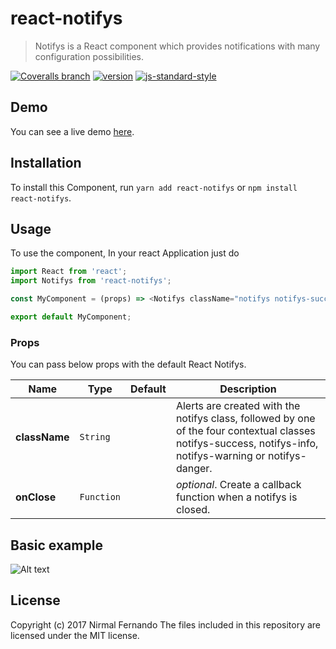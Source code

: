 # react-notifys
> Notifys is a React component which provides notifications with many configuration possibilities.

[![Coveralls branch](https://img.shields.io/coveralls/schiehll/react-alert/master.svg?style=flat-square)](https://coveralls.io/github/schiehll/react-alert?branch=master)
[![version](https://img.shields.io/npm/v/react-alert.svg?style=flat-square)](http://npm.im/react-alert)
[![js-standard-style](https://img.shields.io/badge/code%20style-standard-brightgreen.svg?style=flat-square)](https://github.com/feross/standard)


## Demo

You can see a live demo [here](https://mighty-brook-48505.herokuapp.com).


## Installation


To install this Component, run `yarn add react-notifys` or `npm install react-notifys`.


## Usage

To use the component, In your react Application just do

```javascript
import React from 'react';
import Notifys from 'react-notifys';

const MyComponent = (props) => <Notifys className="notifys notifys-success fade"><strong>Success!</strong> Indicates a successful or positive action.</Notifys>;

export default MyComponent;

```


### Props
You can pass below props with the default React Notifys.

|Name|Type|Default|Description|
|----|----|-------|-----------|
| **className** | <code>String</code> |  | Alerts are created with the notifys class, followed by one of the four contextual classes notifys-success, notifys-info, notifys-warning or notifys-danger. |
| **onClose** | <code>Function</code> |  | *optional*. Create a callback function when a notifys is closed. |


## Basic example
![Alt text](https://imgur.com/a/gfa54 "Optional title")


## License
Copyright (c) 2017 Nirmal Fernando
The files included in this repository are licensed under the MIT license.
